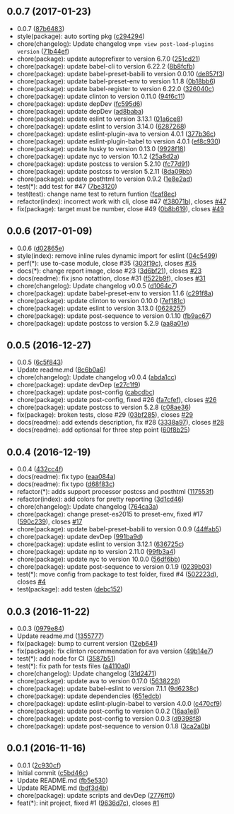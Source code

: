 <a name="0.0.7"></a>
## 0.0.7 (2017-01-23)

* 0.0.7 ([87b6483](https://github.com/post-org/post-config/commit/87b6483))
* style(package): auto sorting pkg ([c294294](https://github.com/post-org/post-config/commit/c294294))
* chore(changelog): Update changelog v`npm view post-load-plugins version` ([71b44ef](https://github.com/post-org/post-config/commit/71b44ef))
* chore(package): update autoprefixer to version 6.7.0 ([251cd21](https://github.com/post-org/post-config/commit/251cd21))
* chore(package): update babel-cli to version 6.22.2 ([8b8fcfb](https://github.com/post-org/post-config/commit/8b8fcfb))
* chore(package): update babel-preset-babili to version 0.0.10 ([de857f3](https://github.com/post-org/post-config/commit/de857f3))
* chore(package): update babel-preset-env to version 1.1.8 ([0b18bb6](https://github.com/post-org/post-config/commit/0b18bb6))
* chore(package): update babel-register to version 6.22.0 ([326040c](https://github.com/post-org/post-config/commit/326040c))
* chore(package): update clinton to version 0.11.0 ([94f6c11](https://github.com/post-org/post-config/commit/94f6c11))
* chore(package): update depDev ([fc595d6](https://github.com/post-org/post-config/commit/fc595d6))
* chore(package): update depDev ([ad8baba](https://github.com/post-org/post-config/commit/ad8baba))
* chore(package): update eslint to version 3.13.1 ([01a6ce8](https://github.com/post-org/post-config/commit/01a6ce8))
* chore(package): update eslint to version 3.14.0 ([6287268](https://github.com/post-org/post-config/commit/6287268))
* chore(package): update eslint-plugin-ava to version 4.0.1 ([377b36c](https://github.com/post-org/post-config/commit/377b36c))
* chore(package): update eslint-plugin-babel to version 4.0.1 ([ef8c930](https://github.com/post-org/post-config/commit/ef8c930))
* chore(package): update husky to version 0.13.0 ([9928f18](https://github.com/post-org/post-config/commit/9928f18))
* chore(package): update nyc to version 10.1.2 ([25a8d2a](https://github.com/post-org/post-config/commit/25a8d2a))
* chore(package): update postcss to version 5.2.10 ([fc77d91](https://github.com/post-org/post-config/commit/fc77d91))
* chore(package): update postcss to version 5.2.11 ([8da09bb](https://github.com/post-org/post-config/commit/8da09bb))
* chore(package): update posthtml to version 0.9.2 ([1e8e2ad](https://github.com/post-org/post-config/commit/1e8e2ad))
* test(*): add test for #47 ([7be3120](https://github.com/post-org/post-config/commit/7be3120))
* test(test): change name test to return funtion ([fcaf8ec](https://github.com/post-org/post-config/commit/fcaf8ec))
* refactor(index): incorrect work with cli, close #47 ([f38071b](https://github.com/post-org/post-config/commit/f38071b)), closes [#47](https://github.com/post-org/post-config/issues/47)
* fix(package): target must be number, close #49 ([0b8b619](https://github.com/post-org/post-config/commit/0b8b619)), closes [#49](https://github.com/post-org/post-config/issues/49)



<a name="0.0.6"></a>
## 0.0.6 (2017-01-09)

* 0.0.6 ([d02865e](https://github.com/post-org/post-config/commit/d02865e))
* style(index): remove inline rules dynamic import for eslint ([04c5499](https://github.com/post-org/post-config/commit/04c5499))
* perf(*): use to-case module, close #35 ([303f19c](https://github.com/post-org/post-config/commit/303f19c)), closes [#35](https://github.com/post-org/post-config/issues/35)
* docs(*): change report image, close #23 ([3d6bf21](https://github.com/post-org/post-config/commit/3d6bf21)), closes [#23](https://github.com/post-org/post-config/issues/23)
* docs(readme): fix jsno notattion, close #31 ([f522b9f](https://github.com/post-org/post-config/commit/f522b9f)), closes [#31](https://github.com/post-org/post-config/issues/31)
* chore(changelog): Update changelog v0.0.5 ([d1064c7](https://github.com/post-org/post-config/commit/d1064c7))
* chore(package): update babel-preset-env to version 1.1.6 ([c291f8a](https://github.com/post-org/post-config/commit/c291f8a))
* chore(package): update clinton to version 0.10.0 ([7ef181c](https://github.com/post-org/post-config/commit/7ef181c))
* chore(package): update eslint to version 3.13.0 ([0628257](https://github.com/post-org/post-config/commit/0628257))
* chore(package): update post-sequence to version 0.1.10 ([fb9ac67](https://github.com/post-org/post-config/commit/fb9ac67))
* chore(package): update postcss to version 5.2.9 ([aa8a01e](https://github.com/post-org/post-config/commit/aa8a01e))



<a name="0.0.5"></a>
## 0.0.5 (2016-12-27)

* 0.0.5 ([6c5f843](https://github.com/post-org/post-config/commit/6c5f843))
* Update readme.md ([8c6b0a6](https://github.com/post-org/post-config/commit/8c6b0a6))
* chore(changelog): Update changelog v0.0.4 ([abda1cc](https://github.com/post-org/post-config/commit/abda1cc))
* chore(package): update devDep ([e27c1f9](https://github.com/post-org/post-config/commit/e27c1f9))
* chore(package): update post-config ([cabcdbc](https://github.com/post-org/post-config/commit/cabcdbc))
* chore(package): update post-config, fixed #26 ([fa7cfef](https://github.com/post-org/post-config/commit/fa7cfef)), closes [#26](https://github.com/post-org/post-config/issues/26)
* chore(package): update postcss to version 5.2.8 ([c08ae36](https://github.com/post-org/post-config/commit/c08ae36))
* fix(package): broken tests, close #29 ([03bf285](https://github.com/post-org/post-config/commit/03bf285)), closes [#29](https://github.com/post-org/post-config/issues/29)
* docs(readme): add extends description, fix #28 ([3338a97](https://github.com/post-org/post-config/commit/3338a97)), closes [#28](https://github.com/post-org/post-config/issues/28)
* docs(readme): add optionsal for three step point ([60f8b25](https://github.com/post-org/post-config/commit/60f8b25))



<a name="0.0.4"></a>
## 0.0.4 (2016-12-19)

* 0.0.4 ([432cc4f](https://github.com/post-org/post-config/commit/432cc4f))
* docs(readme): fix typo ([eaa084a](https://github.com/post-org/post-config/commit/eaa084a))
* docs(readme): fix typo ([d68f83c](https://github.com/post-org/post-config/commit/d68f83c))
* refactor(*): adds support processor postcss and posthtml ([117553f](https://github.com/post-org/post-config/commit/117553f))
* refactor(index): add colors for pretty reporting ([3d1cd46](https://github.com/post-org/post-config/commit/3d1cd46))
* chore(changelog): Update changelog ([764ca3a](https://github.com/post-org/post-config/commit/764ca3a))
* chore(package): change preset-es2015 to preset-env, fixed #17 ([590c239](https://github.com/post-org/post-config/commit/590c239)), closes [#17](https://github.com/post-org/post-config/issues/17)
* chore(package): update babel-preset-babili to version 0.0.9 ([44ffab5](https://github.com/post-org/post-config/commit/44ffab5))
* chore(package): update devDep ([991ba9d](https://github.com/post-org/post-config/commit/991ba9d))
* chore(package): update eslint to version 3.12.1 ([636725c](https://github.com/post-org/post-config/commit/636725c))
* chore(package): update np to version 2.11.0 ([99fb3a4](https://github.com/post-org/post-config/commit/99fb3a4))
* chore(package): update nyc to version 10.0.0 ([56df6bb](https://github.com/post-org/post-config/commit/56df6bb))
* chore(package): update post-sequence to version 0.1.9 ([0239b03](https://github.com/post-org/post-config/commit/0239b03))
* test(*): move config from package to test folder, fixed #4 ([502223d](https://github.com/post-org/post-config/commit/502223d)), closes [#4](https://github.com/post-org/post-config/issues/4)
* test(package): add testen ([debc152](https://github.com/post-org/post-config/commit/debc152))



<a name="0.0.3"></a>
## 0.0.3 (2016-11-22)

* 0.0.3 ([0979e84](https://github.com/post-org/post-config/commit/0979e84))
* Update readme.md ([1355777](https://github.com/post-org/post-config/commit/1355777))
* fix(package): bump to current version ([12eb641](https://github.com/post-org/post-config/commit/12eb641))
* fix(package): fix clinton recommendation for ava version ([49b14e7](https://github.com/post-org/post-config/commit/49b14e7))
* test(*): add node  for CI ([3587b51](https://github.com/post-org/post-config/commit/3587b51))
* test(*): fix path for tests files ([a4110a0](https://github.com/post-org/post-config/commit/a4110a0))
* chore(changelog): Update changelog ([31d2471](https://github.com/post-org/post-config/commit/31d2471))
* chore(package): update ava to version 0.17.0 ([5638228](https://github.com/post-org/post-config/commit/5638228))
* chore(package): update babel-eslint to version 7.1.1 ([9d6238c](https://github.com/post-org/post-config/commit/9d6238c))
* chore(package): update dependencies ([651edcb](https://github.com/post-org/post-config/commit/651edcb))
* chore(package): update eslint-plugin-babel to version 4.0.0 ([c470cf9](https://github.com/post-org/post-config/commit/c470cf9))
* chore(package): update post-config to version 0.0.2 ([16aa1e8](https://github.com/post-org/post-config/commit/16aa1e8))
* chore(package): update post-config to version 0.0.3 ([d9398f8](https://github.com/post-org/post-config/commit/d9398f8))
* chore(package): update post-sequence to version 0.1.8 ([3ca2a0b](https://github.com/post-org/post-config/commit/3ca2a0b))



<a name="0.0.1"></a>
## 0.0.1 (2016-11-16)

* 0.0.1 ([2c930cf](https://github.com/post-org/post-config/commit/2c930cf))
* Initial commit ([c5bd46c](https://github.com/post-org/post-config/commit/c5bd46c))
* Update README.md ([fb5e530](https://github.com/post-org/post-config/commit/fb5e530))
* Update README.md ([bdf3d4b](https://github.com/post-org/post-config/commit/bdf3d4b))
* chore(package): update scripts and devDep ([2776ff0](https://github.com/post-org/post-config/commit/2776ff0))
* feat(*): init project, fixed #1 ([9636d7c](https://github.com/post-org/post-config/commit/9636d7c)), closes [#1](https://github.com/post-org/post-config/issues/1)



